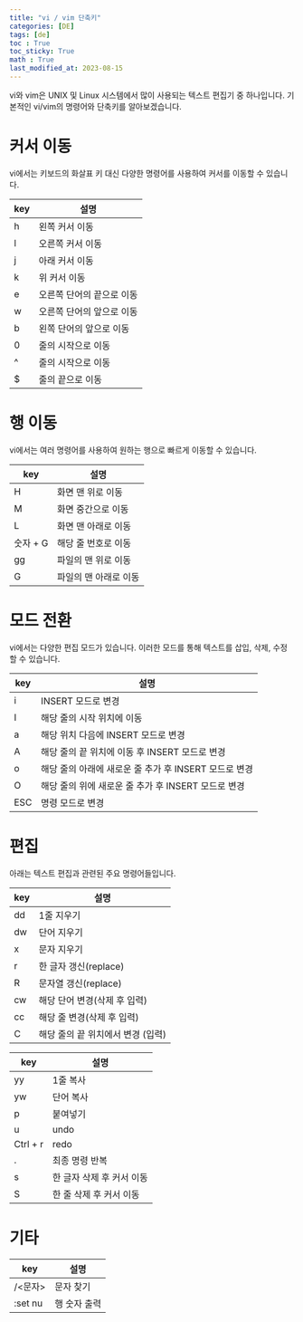 ```yaml
---
title: "vi / vim 단축키"
categories: [DE]
tags: [de]
toc : True
toc_sticky: True
math : True
last_modified_at: 2023-08-15
---
```


vi와 vim은 UNIX 및 Linux 시스템에서 많이 사용되는 텍스트 편집기 중 하나입니다. 기본적인 vi/vim의 명령어와 단축키를 알아보겠습니다.

# 커서 이동
vi에서는 키보드의 화살표 키 대신 다양한 명령어를 사용하여 커서를 이동할 수 있습니다.

| key  | 설명                        |
|-----|-----------------------------|
| h   | 왼쪽 커서 이동               |
| l   | 오른쪽 커서 이동              |
| j   | 아래 커서 이동               |
| k   | 위 커서 이동                |
| e   | 오른쪽 단어의 끝으로 이동      |
| w   | 오른쪽 단어의 앞으로 이동      |
| b   | 왼쪽 단어의 앞으로 이동       |
| 0 | 줄의 시작으로 이동 |
| ^ | 줄의 시작으로 이동 |
| $ | 줄의 끝으로 이동 |


# 행 이동
vi에서는 여러 명령어를 사용하여 원하는 행으로 빠르게 이동할 수 있습니다.

| key       | 설명                     |
|----------|--------------------------|
| H        | 화면 맨 위로 이동          |
| M        | 화면 중간으로 이동         |
| L        | 화면 맨 아래로 이동        |
| 숫자 + G | 해당 줄 번호로 이동       |
| gg       | 파일의 맨 위로 이동         |
| G        | 파일의 맨 아래로 이동       |

# 모드 전환
vi에서는 다양한 편집 모드가 있습니다. 이러한 모드를 통해 텍스트를 삽입, 삭제, 수정할 수 있습니다.

| key       | 설명                                  |
|----------|---------------------------------------|
| i        | INSERT 모드로 변경                      |
| I        | 해당 줄의 시작 위치에 이동              |
| a        | 해당 위치 다음에 INSERT 모드로 변경       |
| A        | 해당 줄의 끝 위치에 이동 후 INSERT 모드로 변경 |
| o | 해당 줄의 아래에 새로운 줄 추가 후 INSERT 모드로 변경 |
| O | 해당 줄의 위에 새로운 줄 추가 후 INSERT 모드로 변경 |
| ESC | 명령 모드로 변경 |

# 편집
아래는 텍스트 편집과 관련된 주요 명령어들입니다.

| key       | 설명                                  |
|----------|---------------------------------------|
| dd       | 1줄 지우기                              |
| dw       | 단어 지우기                             |
| x        | 문자 지우기                             |
| r        | 한 글자 갱신(replace)                   |
| R        | 문자열 갱신(replace)                    |
| cw       | 해당 단어 변경(삭제 후 입력)            |
| cc       | 해당 줄 변경(삭제 후 입력)              |
| C        | 해당 줄의 끝 위치에서 변경 (입력)        |


| key       | 설명                                  |
|----------|---------------------------------------|
| yy       | 1줄 복사                                |
| yw       | 단어 복사                               |
| p        | 붙여넣기                                |
| u        | undo                                   |
| Ctrl + r | redo                                   |
| .        | 최종 명령 반복                          |
| s        | 한 글자 삭제 후 커서 이동                |
| S        | 한 줄 삭제 후 커서 이동                  |


# 기타

| key       | 설명                                  |
|----------|---------------------------------------|
| /<문자>  | 문자 찾기                              |
| :set nu | 행 숫자 출력                            |

